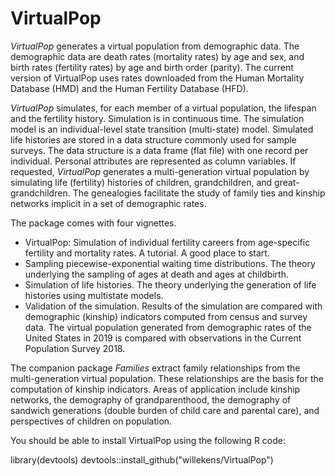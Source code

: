 # VirtualPop
$VirtualPop$ generates a virtual population from demographic data. The demographic data are death rates (mortality rates) by age and sex, and birth rates (fertility rates) by age and birth order (parity). The current version of VirtualPop uses rates downloaded from the Human Mortality Database (HMD) and the Human Fertility Database (HFD). 

$VirtualPop$ simulates, for each member of a virtual population, the lifespan and the fertility history. Simulation is in continuous time. The simulation model is an individual-level state transition (multi-state) model. Simulated life histories are stored in a data structure commonly used for sample surveys. The data structure is a data frame (flat file) with one record per individual. Personal attributes are represented as column variables. If requested, $VirtualPop$ generates a multi-generation virtual population by simulating life (fertility) histories of children, grandchildren, and great-grandchildren. The genealogies facilitate the study of family ties and kinship networks implicit in a set of demographic rates. 

The package comes with four vignettes. 

* VirtualPop: Simulation of individual fertility careers from age-specific fertility and mortality rates. A tutorial. 
    A good place to start.
* Sampling piecewise-exponential waiting time distributions. 
    The theory underlying the sampling of ages at death and ages at childbirth.
* Simulation of life histories.
    The theory underlying the generation of life histories using multistate models.
* Validation of the simulation.
    Results of the simulation are compared with demographic (kinship) indicators computed from census and survey data. The virtual population generated from demographic rates of the United States in 2019 is compared with observations in the Current Population Survey 2018. 
    
The companion package $Families$ extract family relationships from the multi-generation virtual population. These relationships are the basis for the computation of kinship indicators. Areas of application include kinship networks, the demography of grandparenthood, the demography of sandwich generations (double burden of child care and parental care), and perspectives of children on population. 

You should be able to install VirtualPop using the following R code: 

library(devtools)
devtools::install_github("willekens/VirtualPop")
